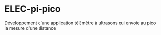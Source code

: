 # ELEC-pi-pico
Développement d'une application télémètre à ultrasons qui envoie au pico la mesure d'une distance
